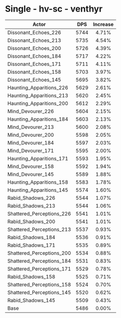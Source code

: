 # Single - hv-sc - venthyr
| Actor | DPS | Increase |
|---|:---:|:---:|
|Dissonant_Echoes_226|5744|4.71%|
|Dissonant_Echoes_213|5735|4.54%|
|Dissonant_Echoes_200|5726|4.39%|
|Dissonant_Echoes_184|5717|4.22%|
|Dissonant_Echoes_171|5711|4.11%|
|Dissonant_Echoes_158|5703|3.97%|
|Dissonant_Echoes_145|5695|3.82%|
|Haunting_Apparitions_226|5629|2.61%|
|Haunting_Apparitions_213|5620|2.45%|
|Haunting_Apparitions_200|5612|2.29%|
|Mind_Devourer_226|5604|2.15%|
|Haunting_Apparitions_184|5603|2.13%|
|Mind_Devourer_213|5600|2.08%|
|Mind_Devourer_200|5598|2.05%|
|Mind_Devourer_184|5597|2.03%|
|Mind_Devourer_171|5595|2.00%|
|Haunting_Apparitions_171|5593|1.95%|
|Mind_Devourer_158|5592|1.94%|
|Mind_Devourer_145|5589|1.88%|
|Haunting_Apparitions_158|5583|1.78%|
|Haunting_Apparitions_145|5574|1.60%|
|Rabid_Shadows_226|5544|1.07%|
|Rabid_Shadows_213|5544|1.06%|
|Shattered_Perceptions_226|5541|1.01%|
|Rabid_Shadows_200|5541|1.01%|
|Shattered_Perceptions_213|5537|0.93%|
|Rabid_Shadows_184|5536|0.91%|
|Rabid_Shadows_171|5535|0.89%|
|Shattered_Perceptions_200|5534|0.88%|
|Shattered_Perceptions_184|5531|0.83%|
|Shattered_Perceptions_171|5529|0.78%|
|Rabid_Shadows_158|5525|0.71%|
|Shattered_Perceptions_158|5524|0.70%|
|Shattered_Perceptions_145|5520|0.62%|
|Rabid_Shadows_145|5509|0.43%|
|Base|5486|0.00%|
